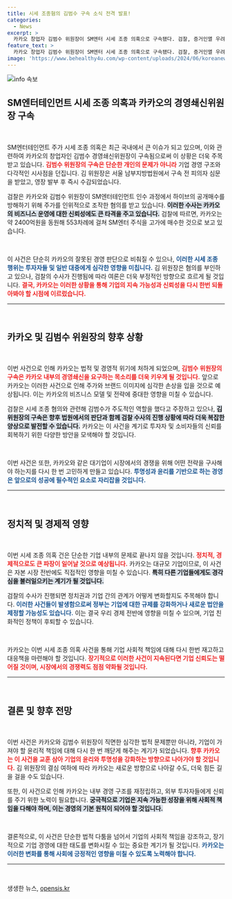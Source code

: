 ```yaml
---
title: 시세 조종혐의 김범수 구속 소식 전격 발표!
categories:
  - News
excerpt: >
  카카오 창업자 김범수 위원장이 SM엔터 시세 조종 의혹으로 구속됐다. 검찰, 증거인멸 우려를 이유로 구속영장 발부. 카카오는 이 사건을 통해 향후 추가 수사가 이어질 전망이다.
feature_text: >
  카카오 창업자 김범수 위원장이 SM엔터 시세 조종 의혹으로 구속됐다. 검찰, 증거인멸 우려를 이유로 구속영장 발부. 카카오는 이 사건을 통해 향후 추가 수사가 이어질 전망이다.
image: 'https://www.behealthy4u.com/wp-content/uploads/2024/06/koreanews.jpg'
---
```


<p><img src="https://www.behealthy4u.com/wp-content/uploads/2024/06/koreanews.jpg" alt="info 속보" /></p>

<h2 data-ke-size="size26">SM엔터테인먼트 시세 조종 의혹과 카카오의 경영쇄신위원장 구속</h2>

<p data-ke-size="size16">&nbsp;</p>

<p>SM엔터테인먼트 주가 시세 조종 의혹은 최근 국내에서 큰 이슈가 되고 있으며, 이와 관련하여 카카오의 창업자인 김범수 경영쇄신위원장이 구속됨으로써 이 상황은 더욱 주목받고 있습니다. <b><span style="color: #ee2323;">김범수 위원장의 구속은 단순한 개인의 문제가 아니라</span></b> 기업 경영 구조와 다각적인 시사점을 던집니다. 김 위원장은 서울 남부지방법원에서 구속 전 피의자 심문을 받았고, 영장 발부 후 즉시 수감되었습니다.</p>

<p>검찰은 카카오와 김범수 위원장이 SM엔터테인먼트 인수 과정에서 하이브의 공개매수를 방해하기 위해 주가를 인위적으로 조작한 혐의를 받고 있습니다. <b><span style="background-color: #21538527;">이러한 수사는 카카오의 비즈니스 운영에 대한 신뢰성에도 큰 타격을 주고 있습니다.</span></b> 검찰에 따르면, 카카오는 약 2400억원을 동원해 553차례에 걸쳐 SM엔터 주식을 고가에 매수한 것으로 보고 있습니다.</p>

<p data-ke-size="size16">&nbsp;</p>

<p>이 사건은 단순히 카카오의 잘못된 경영 판단으로 비춰질 수 있으나, <b><span style="color: #1a5490;">이러한 시세 조종 행위는 투자자들 및 일반 대중에게 심각한 영향을 미칩니다.</span></b> 김 위원장은 혐의를 부인하고 있으나, 검찰의 수사가 진행됨에 따라 여론은 더욱 부정적인 방향으로 흐르게 될 것입니다. <b><span style="color: #ee2323;">결국, 카카오는 이러한 상황을 통해 기업의 지속 가능성과 신뢰성을 다시 한번 되돌아봐야 할 시점에 이르렀습니다.</span></b></p>

<hr>

<p data-ke-size="size16">&nbsp;</p>

<h2 data-ke-size="size26">카카오 및 김범수 위원장의 향후 상황</h2>

<p data-ke-size="size16">&nbsp;</p>

<p>이번 사건으로 인해 카카오는 법적 및 경영적 위기에 처하게 되었으며, <b><span style="color: #ee2323;">김범수 위원장의 구속은 카카오 내부의 경영쇄신을 요구하는 목소리를 더욱 키우게 될 것입니다.</span></b> 앞으로 카카오는 이러한 사건으로 인해 주가와 브랜드 이미지에 심각한 손상을 입을 것으로 예상됩니다. 이는 카카오의 비즈니스 모델 및 전략에 중대한 영향을 미칠 수 있습니다.</p>

<p>검찰은 시세 조종 혐의와 관련해 김범수가 주도적인 역할을 했다고 주장하고 있으나, <b><span style="background-color: #21538527;">김 위원장의 구속은 향후 법원에서의 판단과 함께 검찰 수사의 진행 상황에 따라 더욱 복잡한 양상으로 발전할 수 있습니다.</span></b> 카카오는 이 사건을 계기로 투자자 및 소비자들의 신뢰를 회복하기 위한 다양한 방안을 모색해야 할 것입니다.</p>

<p data-ke-size="size16">&nbsp;</p>

<p>이번 사건은 또한, 카카오와 같은 대기업이 시장에서의 경쟁을 위해 어떤 전략을 구사해야 하는지를 다시 한 번 고민하게 만들고 있습니다. <b><span style="color: #1a5490;">투명성과 윤리를 기반으로 하는 경영은 앞으로의 성공에 필수적인 요소로 자리잡을 것입니다.</span></b></p>

<hr>

<p data-ke-size="size16">&nbsp;</p>

<h2 data-ke-size="size26">정치적 및 경제적 영향</h2>

<p data-ke-size="size16">&nbsp;</p>

<p>이번 시세 조종 의혹 건은 단순한 기업 내부의 문제로 끝나지 않을 것입니다. <b><span style="color: #ee2323;">정치적, 경제적으로도 큰 파장이 일어날 것으로 예상됩니다.</span></b> 카카오는 대규모 기업이므로, 이 사건은 자본 시장 전반에도 직접적인 영향을 미칠 수 있습니다. <b><span style="background-color: #21538527;">특히 다른 기업들에게도 경각심을 불러일으키는 계기가 될 것입니다.</span></b></p>

<p>검찰의 수사가 진행되면 정치권과 기업 간의 관계가 어떻게 변화할지도 주목해야 합니다. <b><span style="color: #1a5490;">이러한 사건들이 발생함으로써 정부는 기업에 대한 규제를 강화하거나 새로운 법안을 제정할 가능성도 있습니다.</span></b> 이는 결국 우리 경제 전반에 영향을 미칠 수 있으며, 기업 친화적인 정책이 후퇴할 수 있습니다.</p>

<p data-ke-size="size16">&nbsp;</p>

<p>카카오는 이번 시세 조종 의혹 사건을 통해 기업 사회적 책임에 대해 다시 한번 재고하고 대응책을 마련해야 할 것입니다. <b><span style="color: #ee2323;">장기적으로 이러한 사건이 지속된다면 기업 신뢰도는 떨어질 것이며, 시장에서의 경쟁력도 점점 약화될 것입니다.</span></b></p>

<hr>

<p data-ke-size="size16">&nbsp;</p>

<h2 data-ke-size="size26">결론 및 향후 전망</h2>

<p data-ke-size="size16">&nbsp;</p>

<p>이번 사건은 카카오와 김범수 위원장이 직면한 심각한 법적 문제뿐만 아니라, 기업이 가져야 할 윤리적 책임에 대해 다시 한 번 깨닫게 해주는 계기가 되었습니다. <b><span style="color: #ee2323;">향후 카카오는 이 사건을 교훈 삼아 기업의 윤리와 투명성을 강화하는 방향으로 나아가야 할 것입니다.</span></b> 김 위원장의 결심 여하에 따라 카카오는 새로운 방향으로 나아갈 수도, 더욱 힘든 길을 걸을 수도 있습니다.</p>

<p>또한, 이 사건으로 인해 카카오는 내부 경영 구조를 재정립하고, 외부 투자자들에게 신뢰를 주기 위한 노력이 필요합니다. <b><span style="background-color: #21538527;">궁극적으로 기업은 지속 가능한 성장을 위해 사회적 책임을 다해야 하며, 이는 경영의 기본 원칙이 되어야 할 것입니다.</span></b></p>

<p data-ke-size="size16">&nbsp;</p>

<p>결론적으로, 이 사건은 단순한 법적 다툼을 넘어서 기업의 사회적 책임을 강조하고, 장기적으로 기업 경영에 대한 태도를 변화시킬 수 있는 중요한 계기가 될 것입니다. <b><span style="color: #1a5490;">카카오는 이러한 변화를 통해 사회에 긍정적인 영향을 미칠 수 있도록 노력해야 합니다.</span></b></p>

<hr>

<p data-ke-size="size16">&nbsp;</p>
생생한 뉴스, <a href="https://opensis.kr" rel="dofollow">opensis.kr</a>


